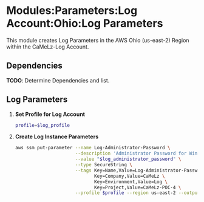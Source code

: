 # Modules:Parameters:Log Account:Ohio:Log Parameters

This module creates Log Parameters in the AWS Ohio (us-east-2) Region within the
CaMeLz-Log Account.

## Dependencies

**TODO**: Determine Dependencies and list.

## Log Parameters

1. **Set Profile for Log Account**

    ```bash
    profile=$log_profile
    ```

1. **Create Log Instance Parameters**

    ```bash
    aws ssm put-parameter --name Log-Administrator-Password \
                          --description 'Administrator Password for Windows Instances' \
                          --value "$log_administrator_password" \
                          --type SecureString \
                          --tags Key=Name,Value=Log-Administrator-Password \
                                 Key=Company,Value=CaMeLz \
                                 Key=Environment,Value=Log \
                                 Key=Project,Value=CaMeLz-POC-4 \
                          --profile $profile --region us-east-2 --output text
    ```
